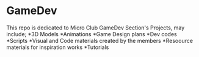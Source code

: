 # GameDev

This repo is dedicated to Micro Club GameDev Section's Projects, may include;
*3D Models
*Animations
*Game Design plans
*Dev codes
*Scripts
*Visual and Code materials created by the members
*Resoource materials for inspiration works
*Tutorials
